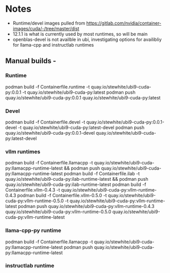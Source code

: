 # Notes
- Runtime/devel images pulled from https://gitlab.com/nvidia/container-images/cuda/-/tree/master/dist
- 12.1.1 is what is currently used by most runtimes, so will be main
- openblas-devel is not availble in ubi, investigating options for availibliy for llama-cpp and instructlab runtimes



## Manual builds - 
### Runtime
podman build -f Containerfile.runtime -t quay.io/stewhite/ubi9-cuda-py:0.0.1 -t quay.io/stewhite/ubi9-cuda-py:latest
podman push quay.io/stewhite/ubi9-cuda-py:0.0.1 quay.io/stewhite/ubi9-cuda-py:latest
### Devel
podman build -f Containerfile.devel -t quay.io/stewhite/ubi9-cuda-py:0.0.1-devel -t quay.io/stewhite/ubi9-cuda-py:latest-devel
podman push quay.io/stewhite/ubi9-cuda-py:0.0.1-devel quay.io/stewhite/ubi9-cuda-py:latest-devel

### vllm runtimes
podman build -f Containerfile.llamacpp -t quay.io/stewhite/ubi9-cuda-py:llamacpp-runtime-latest && podman push quay.io/stewhite/ubi9-cuda-py:llamacpp-runtime-latest
podman build -f Containerfile.ilab -t quay.io/stewhite/ubi9-cuda-py:ilab-runtime-latest && podman push quay.io/stewhite/ubi9-cuda-py:ilab-runtime-latest
podman build -f Containerfile.vllm-0.4.3 -t quay.io/stewhite/ubi9-cuda-py:vllm-runtime-0.4.3 
podman build -f Containerfile.vllm-0.5.0 -t quay.io/stewhite/ubi9-cuda-py:vllm-runtime-0.5.0 -t quay.io/stewhite/ubi9-cuda-py:vllm-runtime-latest
podman push quay.io/stewhite/ubi9-cuda-py:vllm-runtime-0.4.3 quay.io/stewhite/ubi9-cuda-py:vllm-runtime-0.5.0 quay.io/stewhite/ubi9-cuda-py:vllm-runtime-latest
### llama-cpp-py runtime
podman build -f Containerfile.llamacpp -t quay.io/stewhite/ubi9-cuda-py:llamacpp-runtime-latest
podman push quay.io/stewhite/ubi9-cuda-py:llamacpp-runtime-latest
### instructlab runtime


